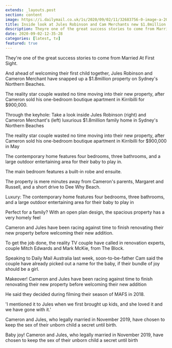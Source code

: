 ```yaml
---
extends: _layouts.post
section: content
image: https://i.dailymail.co.uk/1s/2020/09/02/11/32683756-0-image-a-20_1599041081846.jpg 
title: Inside look at Jules Robinson and Cam Merchants new $1.8million family home in Sydney 
description: Theyre one of the great success stories to come from Married At First Sight. And now Jules Robinson and Cameron Merchant have snapped up a $1.8million property in Sydney 
date: 2020-09-02-12-35-28 
categories: [latest, tv] 
featured: true 
--- 
```

They're one of the great success stories to come from Married At First Sight. 

And ahead of welcoming their first child together, Jules Robinson and Cameron Merchant have snapped up a $1.8million property on Sydney's Northern Beaches.

The reality star couple wasted no time moving into their new property, after Cameron sold his one-bedroom boutique apartment in Kirribilli for $900,000.

Through the keyhole: Take a look inside Jules Robinson (right) and Cameron Merchant's (left) luxurious $1.8million family home in Sydney's Northern Beaches 

The reality star couple wasted no time moving into their new property, after Cameron sold his one-bedroom boutique apartment in Kirribilli for $900,000 in May

The contemporary home features four bedrooms, three bathrooms, and a large outdoor entertaining area for their baby to play in.

The main bedroom features a built-in robe and ensuite.

The property is mere minutes away from Cameron's parents, Margaret and Russell, and a short drive to Dee Why Beach.

Luxury: The contemporary home features four bedrooms, three bathrooms, and a large outdoor entertaining area for their baby to play in

Perfect for a family? With an open plan design, the spacious property has a very homely feel

Cameron and Jules have been racing against time to finish renovating their new property before welcoming their new addition.

To get the job done, the reality TV couple have called in renovation experts, couple Mitch Edwards and Mark McKie, from The Block.

Speaking to Daily Mail Australia last week, soon-to-be-father Cam said the couple have already picked out a name for the baby, if their bundle of joy should be a girl. 

Makeover! Cameron and Jules have been racing against time to finish renovating their new property before welcoming their new addition

He said they decided during filming their season of MAFS in 2018. 

 'I mentioned it to Jules when we first brought up kids, and she loved it and we have gone with it.'   

Cameron and Jules, who legally married in November 2019, have chosen to keep the sex of their unborn child a secret until birth.

Baby joy! Cameron and Jules, who legally married in November 2019, have chosen to keep the sex of their unborn child a secret until birth


